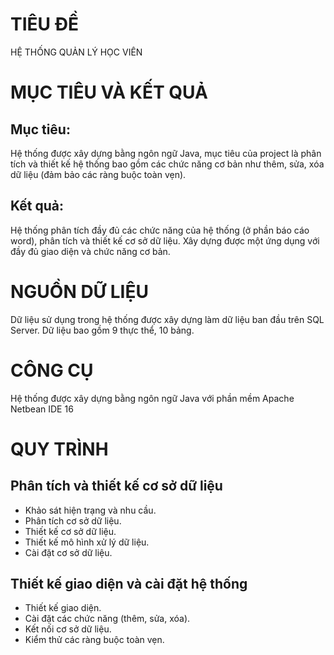 # TIÊU ĐỀ
HỆ THỐNG QUẢN LÝ HỌC VIÊN

# MỤC TIÊU VÀ KẾT QUẢ
## Mục tiêu:
Hệ thống được xây dựng bằng ngôn ngữ Java, mục tiêu của project là phân tích và thiết kế hệ thống bao gồm các chức năng cơ bản như thêm, sửa, xóa dữ liệu (đảm bảo các ràng buộc toàn vẹn).
## Kết quả:
Hệ thống phân tích đầy đủ các chức năng của hệ thống (ở phần báo cáo word), phân tích và thiết kế cơ sở dữ liệu.
Xây dựng được một ứng dụng với đầy đủ giao diện và chức năng cơ bản.

# NGUỒN DỮ LIỆU
Dữ liệu sử dụng trong hệ thống được xây dựng làm dữ liệu ban đầu trên SQL Server.
Dữ liệu bao gồm 9 thực thể, 10 bảng.

# CÔNG CỤ
Hệ thống được xây dựng bằng ngôn ngữ Java với phần mềm Apache Netbean IDE 16

# QUY TRÌNH
## Phân tích và thiết kế cơ sở dữ liệu
- Khảo sát hiện trạng và nhu cầu.
- Phân tích cơ sở dữ liệu.
- Thiết kế cơ sở dữ liệu.
- Thiết kế mô hình xử lý dữ liệu.
- Cài đặt cơ sở dữ liệu.

## Thiết kế giao diện và cài đặt hệ thống
- Thiết kế giao diện.
- Cài đặt các chức năng (thêm, sửa, xóa).
- Kết nối cơ sở dữ liệu.
- Kiểm thử các ràng buộc toàn vẹn.


